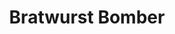 ---
title: "Bratwurst Bomber"
description: "Schieß Würstchen auf Viren und Pfizer – rette die Galaxie vor der Corona-Psyop!"
long_description: ""
image: "/images/bratwurst.jpg"
url: "https://bratwurst.snicklink.de"
category: "Spiele"
color: "#D946EF"
featured: true
new: true
order: 1
---